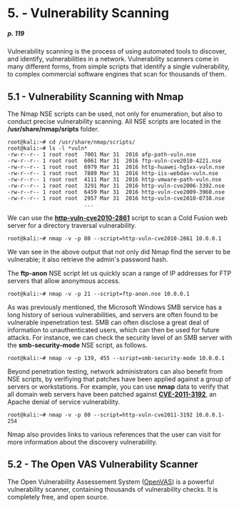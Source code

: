 # 5. ‐ Vulnerability  Scanning

##### p. 119

Vulnerability scanning is the process of using automated tools to discover, and identify, vulnerabilities in a network. Vulnerability scanners come in many different forms, from simple scripts that identify a single vulnerability, to complex commercial software engines that scan for thousands of them.

## 5.1 - Vulnerability Scanning with Nmap

The Nmap NSE scripts can be used, not only for enumeration, but also to conduct precise vulnerability scanning. All NSE scripts are located in the **/usr/share/nmap/sripts** folder.

```
root@kali:~# cd /usr/share/nmap/scripts/
root@kali:~# ls -l *vuln*
-rw-r--r-- 1 root root  7001 Mar 31  2016 afp-path-vuln.nse
-rw-r--r-- 1 root root  6061 Mar 31  2016 ftp-vuln-cve2010-4221.nse
-rw-r--r-- 1 root root  6979 Mar 31  2016 http-huawei-hg5xx-vuln.nse
-rw-r--r-- 1 root root  7889 Mar 31  2016 http-iis-webdav-vuln.nse
-rw-r--r-- 1 root root  4111 Mar 31  2016 http-vmware-path-vuln.nse
-rw-r--r-- 1 root root  3291 Mar 31  2016 http-vuln-cve2006-3392.nse
-rw-r--r-- 1 root root  6459 Mar 31  2016 http-vuln-cve2009-3960.nse
-rw-r--r-- 1 root root  2957 Mar 31  2016 http-vuln-cve2010-0738.nse
						...
```

We can use the **[http-vuln-cve2010-2861](https://nmap.org/nsedoc/scripts/http-vuln-cve2010-2861.html)** script to scan a Cold Fusion web server for a directory traversal vulnerability.

```
root@kali:~# nmap -v -p 80 --script=http-vuln-cve2010-2861 10.0.0.1
```

We van see in the above output that not only did Nmap find the server to be vulnerable; it also retrieve the admin's password hash.

The **ftp-anon** NSE script let us quickly scan a range of IP addresses for FTP servers that allow anonymous access.

```
root@kali:~# nmap -v -p 21 --script=ftp-anon.nse 10.0.0.1
```

As was previously mentioned, the Microsoft Windows SMB service has a long history of serious vulnerabilities, and servers are often found to be vulnerable inpenetration test. SMB can often disclose a great deal of information to unauthenticated users, which can then be used for future attacks. For instance, we can check the security level of an SMB server with the **smb-security-mode** NSE script, as follows.

```
root@kali:~# nmap -v -p 139, 455 --script=smb-security-mode 10.0.0.1
```

Beyond penetration testing, network administrators can also benefit from NSE scripts, by verifiying that patches have been applied against a group of servers or workstations.
For example, you can use **nmap** data to verify that all domain web servers have been patched against **[CVE-2011-3192](https://nvd.nist.gov/vuln/detail?vulnId=CVE-2011-3192)**, an Apache denial of service vulnerability.

```
root@kali:~# nmap -v -p 80 --script=http-vuln-cve2011-3192 10.0.0.1-254
```

Nmap also provides links to various references that the user can visit for more information about the discovery vulnerability.

## 5.2 - The Open VAS Vulnerability Scanner

The Open Vulnerability Assessement System ([OpenVAS](http://openvas.org/)) is a powerful vulnerability scanner, containing thousands of vulnerability checks. It is completely free, and open source.